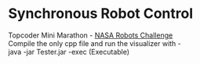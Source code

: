 Synchronous Robot Control
==============================
Topcoder Mini Marathon  - [NASA Robots Challenge ](http://community.topcoder.com/longcontest/?module=ViewProblemStatement&rd=15221&pm=12047)  
Compile the only cpp file and run the visualizer with -  
java -jar Tester.jar -exec (Executable)
